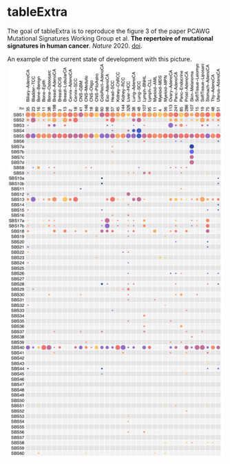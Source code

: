 
# tableExtra

The goal of tableExtra is to reproduce the figure 3 of the paper PCAWG Mutational Signatures Working Group et al. **The
repertoire of mutational signatures in human cancer**. *Nature* 2020.
[doi](https://www.nature.com/articles/s41586-020-1943-3).

An example of the current state of development with this picture.
![pcawg](assets/table_extra_grob_pcawg.png)
